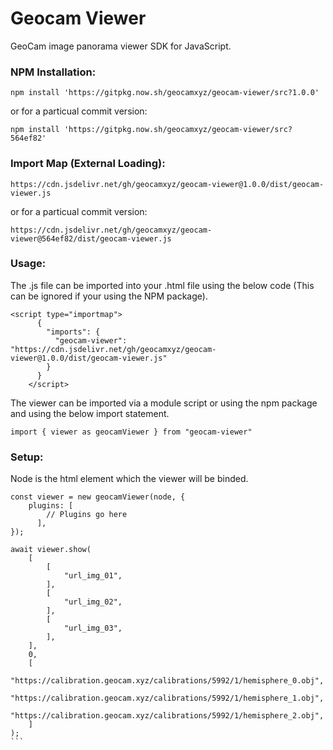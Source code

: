 # Geocam Viewer
GeoCam image panorama viewer SDK for JavaScript.

### NPM Installation:
```
npm install 'https://gitpkg.now.sh/geocamxyz/geocam-viewer/src?1.0.0'
```
or for a particual commit version:
```
npm install 'https://gitpkg.now.sh/geocamxyz/geocam-viewer/src?564ef82'
```
### Import Map (External Loading):
```
https://cdn.jsdelivr.net/gh/geocamxyz/geocam-viewer@1.0.0/dist/geocam-viewer.js
```
or for a particual commit version:
```
https://cdn.jsdelivr.net/gh/geocamxyz/geocam-viewer@564ef82/dist/geocam-viewer.js
```

### Usage:
The .js file can be imported into your .html file using the below code (This can be ignored if your using the NPM package).
```
<script type="importmap">
      {
        "imports": {
          "geocam-viewer": "https://cdn.jsdelivr.net/gh/geocamxyz/geocam-viewer@1.0.0/dist/geocam-viewer.js"
        }
      }
    </script>
```
The viewer can be imported via a module script or using the npm package and using the below import statement.
```
import { viewer as geocamViewer } from "geocam-viewer"
```
### Setup:
Node is the html element which the viewer will be binded.
````
const viewer = new geocamViewer(node, {
	plugins: [
        // Plugins go here
      ],
});

await viewer.show(
	[
		[
			"url_img_01",
		],
		[
			"url_img_02",
		],
		[
			"url_img_03",
		],
	],
	0,
	[
		"https://calibration.geocam.xyz/calibrations/5992/1/hemisphere_0.obj",
		"https://calibration.geocam.xyz/calibrations/5992/1/hemisphere_1.obj",
		"https://calibration.geocam.xyz/calibrations/5992/1/hemisphere_2.obj",
	]
);
```